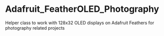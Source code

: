 # Adafruit_FeatherOLED_Photography
Helper class to work with 128x32 OLED displays on Adafruit Feathers for photography related projects

